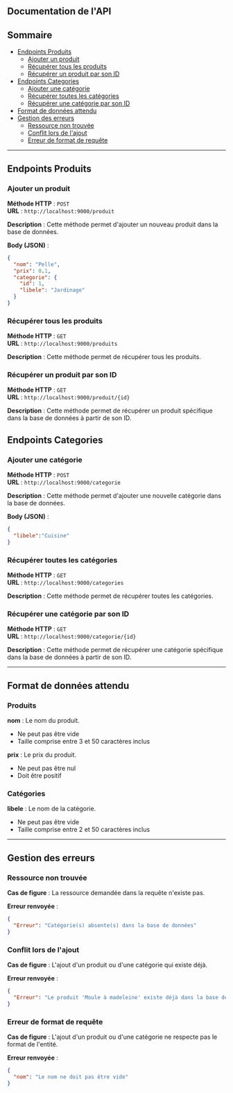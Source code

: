 ## Documentation de l'API
## Sommaire

* [Endpoints Produits](#endpoints-produits)
  * [Ajouter un produit](#ajouter-un-unproduit)
  * [Récupérer tous les produits](#récupérer-tous-les-produits)
  * [Récupérer un produit par son ID](#récupérer-un-produit-par-son-id)
* [Endpoints Categories](#endpoints-categories)
  * [Ajouter une catégorie](#ajouter-une-catégorie)
  * [Récupérer toutes les catégories](#récupérer-toutes-les-catégories)
  * [Récupérer une catégorie par son ID](#récupérer-une-catégorie-par-son-id)
* [Format de données attendu](#format-de-données-attendu)
* [Gestion des erreurs](#gestion-des-erreurs)
  * [Ressource non trouvée](#ressource-non-trouvée)
  * [Conflit lors de l'ajout](#conflit-lors-de-lajout)
  * [Erreur de format de requête](#erreur-de-format-de-requête)
---


## Endpoints Produits
### Ajouter un produit
**Méthode HTTP** : `POST`  
**URL** : `http://localhost:9000/produit`

**Description** : Cette méthode permet d'ajouter un nouveau produit dans la base de données.

**Body (JSON)** :
```json
{
  "nom": "Pelle",
  "prix": 0.1,
  "categorie": {
    "id": 1,
    "libele": "Jardinage"
  }
}
```
### Récupérer tous les produits
**Méthode HTTP** : `GET`  
**URL** : `http://localhost:9000/produits`

**Description** : Cette méthode permet de récupérer tous les produits.
### Récupérer un produit par son ID
**Méthode HTTP** : `GET`  
**URL** : `http://localhost:9000/produit/{id}`

**Description** : Cette méthode permet de récupérer un produit spécifique dans la base de données à partir de son ID.
## Endpoints Categories
### Ajouter une catégorie
**Méthode HTTP** : `POST`  
**URL** : `http://localhost:9000/categorie`

**Description** : Cette méthode permet d'ajouter une nouvelle catégorie dans la base de données.

**Body (JSON)** :
```json
{
  "libele":"Cuisine"
}
```
### Récupérer toutes les catégories
**Méthode HTTP** : `GET`  
**URL** : `http://localhost:9000/categories`

**Description** : Cette méthode permet de récupérer toutes les catégories.
### Récupérer une catégorie par son ID
**Méthode HTTP** : `GET`  
**URL** : `http://localhost:9000/categorie/{id}`

**Description** : Cette méthode permet de récupérer une catégorie spécifique dans la base de données à partir de son ID.

---

## Format de données attendu
### Produits
**nom** : Le nom du produit.  
* Ne peut pas être vide 
* Taille comprise entre 3 et 50 caractères inclus

**prix** : Le prix du produit. 
* Ne peut pas être nul
* Doit être positif

### Catégories
**libele** : Le nom de la catégorie. 
* Ne peut pas être vide
* Taille comprise entre 2 et 50 caractères inclus

---

## Gestion des erreurs 
### Ressource non trouvée
**Cas de figure** : La ressource demandée dans la requête n'existe pas.

**Erreur renvoyée** :
```json
{
  "Erreur": "Catégorie(s) absente(s) dans la base de données"
}
```
### Conflit lors de l'ajout
**Cas de figure** : L'ajout d'un produit ou d'une catégorie qui existe déjà.

**Erreur renvoyée** :
```json
{
  "Erreur": "Le produit 'Moule à madeleine' existe déjà dans la base de donnée"
}
```
### Erreur de format de requête
**Cas de figure** : L'ajout d'un produit ou d'une catégorie ne respecte pas le format de l'entité.

**Erreur renvoyée** :
```json
{
  "nom": "Le nom ne doit pas être vide"
}
```

